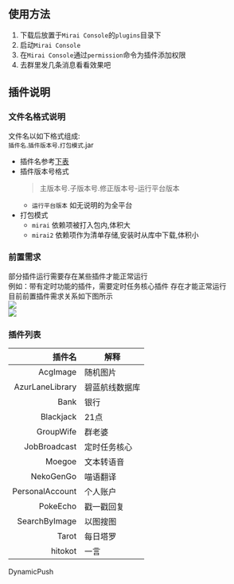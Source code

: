 ## 使用方法

1. 下载后放置于`Mirai Console`的`plugins`目录下
2. 启动`Mirai Console`
3. 在`Mirai Console`通过`permission`命令为插件添加权限
4. 去群里发几条消息看看效果吧

## 插件说明

### 文件名格式说明
文件名以如下格式组成:  
`插件名`.`插件版本号`.`打包模式`.jar
* 插件名参考[下表](#插件列表)
* 插件版本号格式
    > 主版本号.子版本号.修正版本号-运行平台版本
    * `运行平台版本` 如无说明的为全平台
* 打包模式
    * `mirai` 依赖项被打入包内,体积大
    * `mirai2` 依赖项作为清单存储,安装时从库中下载,体积小

### 前置需求
部分插件运行需要存在某些插件才能正常运行  
例如：带有定时功能的插件，需要定时任务核心插件 存在才能正常运行  
目前前置插件需求关系如下图所示  
[![](https://mermaid.ink/img/pako:eNqFkMsKwkAMRX-lZG1_oAvBUheKguhOZhNn0od2JmUei1L6744t1Y1iIJBwDyGcASQrggwqi12dHM7CJLGK3qBu5Cm4OknTdbLnW24ZlUTnZyJH8_gXncg6NthupORglrRF-bjH_o1sZLXTWNE3AlagyWpsVHx6ePECfE2aBGRxVFRiaL0AYcaIhk6hp61qPFvISmwdrQCD50tvJGTeBlqgosHoQL-pDs2V-bPTdOQ425qkjU8AkGl9?type=png)](https://mermaid.live/edit#pako:eNqFkMsKwkAMRX-lZG1_oAvBUheKguhOZhNn0od2JmUei1L6744t1Y1iIJBwDyGcASQrggwqi12dHM7CJLGK3qBu5Cm4OknTdbLnW24ZlUTnZyJH8_gXncg6NthupORglrRF-bjH_o1sZLXTWNE3AlagyWpsVHx6ePECfE2aBGRxVFRiaL0AYcaIhk6hp61qPFvISmwdrQCD50tvJGTeBlqgosHoQL-pDs2V-bPTdOQ425qkjU8AkGl9)  
[![](https://mermaid.ink/img/pako:eNqrVkrOT0lVslJKL0osyFDwCYrJKy5NgnCezt73ZF93TJ6jgq7uyzkNL5Y16uraKTjF5KXmpSjpKOWmFuUmZqYA9VbH5CkoxCiVZKTmpsYoWQGZKalpiaU5JTFKMXm1QKWlBSmJJamuKZkl-UVKVmmJOcWpOkqJpSX5wZV5yUpWJUWlqTBFLpmJQNtzoapqAb3vOpo)](https://mermaid-js.github.io/mermaid-live-editor/edit#pako:eNqrVkrOT0lVslJKL0osyFDwCYrJKy5NgnCezt73ZF93TJ6jgq7uyzkNL5Y16uraKTjF5KXmpSjpKOWmFuUmZqYA9VbH5CkoxCiVZKTmpsYoWQGZKalpiaU5JTFKMXm1QKWlBSmJJamuKZkl-UVKVmmJOcWpOkqJpSX5wZV5yUpWJUWlqTBFLpmJQNtzoapqAb3vOpo)

### 插件列表
插件名|解释
-:|-|
AcgImage|随机图片
AzurLaneLibrary|碧蓝航线数据库
Bank|银行
Blackjack|21点
GroupWife|群老婆
JobBroadcast|定时任务核心
Moegoe|文本转语音
NekoGenGo|喵语翻译
PersonalAccount|个人账户
PokeEcho|戳一戳回复
SearchByImage|以图搜图
Tarot|每日塔罗
hitokot|一言
DynamicPush